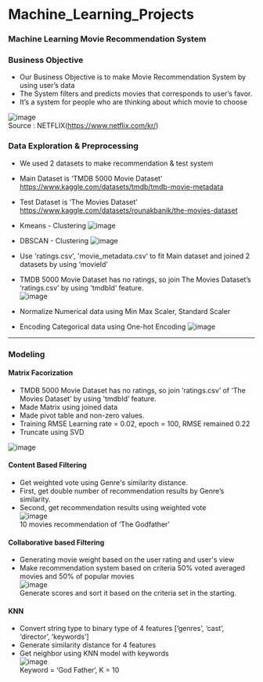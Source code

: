 # Machine_Learning_Projects  

### Machine Learning Movie Recommendation System



### Business Objective 
* Our Business Objective is to make Movie Recommendation System by using user’s data
* The System filters and predicts movies that corresponds to user’s favor.
* It’s a system for people who are thinking about which movie to choose


![image](https://user-images.githubusercontent.com/94350277/204816396-5c3b3409-323d-48bf-a981-9e222c0677a1.png)  
Source : NETFLIX(https://www.netflix.com/kr/)  


### Data Exploration & Preprocessing
* We used 2 datasets to make recommendation & test system
* Main Dataset is ‘TMDB 5000 Movie Dataset’  
https://www.kaggle.com/datasets/tmdb/tmdb-movie-metadata

* Test Dataset is ‘The Movies Dataset’  
https://www.kaggle.com/datasets/rounakbanik/the-movies-dataset


* Kmeans - Clustering
![image](https://user-images.githubusercontent.com/94350277/204833333-b8c1d47d-2edc-496e-8b47-962f2dd2608a.png)

* DBSCAN - Clustering
![image](https://user-images.githubusercontent.com/94350277/204833462-19dde132-7d45-48ab-baf6-4c80e5f45eac.png)


* Use 'ratings.csv', 'movie_metadata.csv‘ to fit Main dataset and joined 2 datasets by using ‘movieId’
* TMDB 5000 Movie Dataset has no ratings, so join The Movies Dataset’s ‘ratings.csv’ by using 'tmdbId‘ feature.  
![image](https://user-images.githubusercontent.com/94350277/204834622-4fc423b3-c754-4591-8dc8-a08519fbf453.png)

* Normalize Numerical data using Min Max Scaler, Standard Scaler
* Encoding Categorical data using One-hot Encoding
![image](https://user-images.githubusercontent.com/94350277/204834787-6f0641b9-04f0-4ae6-9e85-95d3d6ab597d.png)

------------------------------------------------------

### Modeling

#### Matrix Facorization  
* TMDB 5000 Movie Dataset has no ratings, so join ‘ratings.csv’ of ‘The Movies Dataset’ by using 'tmdbId‘ feature.
* Made Matrix using joined data 
* Made pivot table and non-zero values.
* Training RMSE Learning rate = 0.02, epoch = 100, RMSE remained 0.22 
* Truncate using SVD  
 
![image](https://user-images.githubusercontent.com/94350277/204835223-1fbdafc1-89fc-49e5-9602-eceea6d48ef6.png)



#### Content Based Filtering
* Get weighted vote using Genre's similarity distance.
* First, get double number of recommendation results by  Genre’s similarity.
* Second, get recommendation results using weighted vote  
![image](https://user-images.githubusercontent.com/94350277/204835710-f451662a-95be-40b9-b44c-eaf5148ac3e8.png)  
10 movies recommendation of ‘The Godfather’



#### Collaborative based Filtering  
* Generating movie weight based on the user rating and user's view
* Make recommendation system based on criteria 50% voted averaged movies and 50% of popular movies  
![image](https://user-images.githubusercontent.com/94350277/204835924-fde3c903-91b1-449e-8296-7faf2fd85c13.png)  
Generate scores and sort it based on the criteria set in the starting.



#### KNN
* Convert string type to binary type of 4 features [‘genres’, ‘cast’, ‘director’, ‘keywords’]
* Generate similarity distance for 4 features
* Get neighbor using KNN model with keywords  
![image](https://user-images.githubusercontent.com/94350277/204836125-b33c4d02-e931-4674-84db-4a9f31ccf9cf.png)  
Keyword = ‘God Father‘, K = 10






